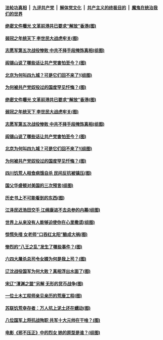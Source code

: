 

####  [法轮功真相](../../../../basic/blob/master/README.md?t=03080131) &nbsp;|&nbsp; [九评共产党](../../../../9ping.md/blob/master/README.md?t=03080131) &nbsp;|&nbsp; [解体党文化](../../../../jtdwh.md/blob/master/README.md?t=03080131)  &nbsp;|&nbsp; [共产主义的终极目的](../../../../gczydzjmd.md/blob/master/README.md?t=03080131) &nbsp;|&nbsp; [魔鬼在统治我们的世界](../../../../mgztzwmdsj.md/blob/master/README.md?t=03080131) 

#### [绝密文件曝光 文革前港共已要求“解放”香港(图)](../pages/p6/964773.md?t=03080131) 

#### [弱冠之年统天下 李世民大战虎牢关(图)](../pages/p6/964767.md?t=03080131) 

#### [志愿军第五次战役惨败 中共不择手段掩饰真相(组图)](../pages/p6/964486.md?t=03080131) 

#### [阎锡山说了哪些话让共产党害怕至今？(图)](../pages/p6/963836.md?t=03080131) 

#### [北京为何叫四九城？可是它们回不来了!(组图)](../pages/p6/963935.md?t=03080131) 

#### [为何被共产党奴役过的国度罕见忏悔？(图)](../pages/p6/963901.md?t=03080131) 

#### [绝密文件曝光 文革前港共已要求“解放”香港(图)](../pages/p6/964773.md?t=03080131) 

#### [弱冠之年统天下 李世民大战虎牢关(图)](../pages/p6/964767.md?t=03080131) 

#### [志愿军第五次战役惨败 中共不择手段掩饰真相(组图)](../pages/p6/964486.md?t=03080131) 

#### [阎锡山说了哪些话让共产党害怕至今？(图)](../pages/p6/963836.md?t=03080131) 

#### [北京为何叫四九城？可是它们回不来了!(组图)](../pages/p6/963935.md?t=03080131) 

#### [为何被共产党奴役过的国度罕见忏悔？(图)](../pages/p6/963901.md?t=03080131) 

#### [四川饥荒人相食病饿自杀 民间反抗被镇压(图)](../pages/p6/964389.md?t=03080131) 

#### [国父华盛顿对美国的三次预言(组图)](../pages/p6/964036.md?t=03080131) 

#### [历史书上不可能看到的东西(图)](../pages/p6/964449.md?t=03080131) 

#### [江泽民迟浩田交手 江绵康进不去总参的内幕(组图)](../pages/p6/963937.md?t=03080131) 

#### [世界上从来没有人能够迫使你在心里撒谎(组图)](../pages/p6/963996.md?t=03080131) 

#### [惊慌失措 女老师“口吞红太阳”酿成大祸(图)](../pages/p6/963843.md?t=03080131) 

#### [惨烈的“八王之乱”发生了哪些事件？(图)](../pages/p6/963837.md?t=03080131) 

#### [六四大屠杀总司令女婿为何是我上司？(图)](../pages/p6/963450.md?t=03080131) 

#### [辽沈战役国军为何大败？真相浮出水面了(图)](../pages/p6/963832.md?t=03080131) 

#### [宋辽“澶渊之盟”另解 无形的货币战争(图)](../pages/p6/963938.md?t=03080131) 

#### [一位土木工程师亲见亲历的荒唐工程(图)](../pages/p6/961631.md?t=03080131) 

#### [苏联饥荒幸存者：万人坑上泥土还在蠕动(图)](../pages/p6/963590.md?t=03080131) 

#### [八位国军上将抗战殉职 共军十大元帅在干啥？(图)](../pages/p6/960724.md?t=03080131) 

#### [电影《邪不压正》中的烈女 她的原型是谁？(组图)](../pages/p6/963716.md?t=03080131) 

